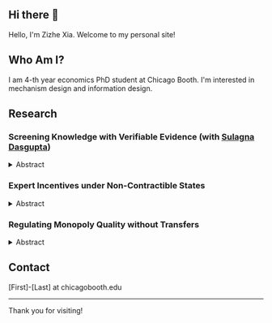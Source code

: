 ## Hi there 👋

Hello, I'm Zizhe Xia. Welcome to my personal site!

## Who Am I?

I am 4-th year economics PhD student at Chicago Booth. I'm interested in mechanism design and information design.

## Research

### **Screening Knowledge with Verifiable Evidence** (with [Sulagna Dasgupta](https://sites.google.com/view/sulagna)) 
<details>
    <summary>Abstract</summary>
    A principal seeks to screen an agent based on his demonstrable knowledge of a subject
     matter, modeled as a binary state. The agent learns about the state through two kinds of
    opposing verifiable signals, each kind providing evidence in favor of one of the states. A good
    quality agent has an evidence structure which is more informative than a bad quality one. In
    a symmetric setting, we show that under the optimal test, regardless of whether the agent can
    predict the state correctly, he is failed if the amount of evidence he is able to show is below a
    threshold. Conditional on providing evidence above this threshold, the agent is passed based on
    a simple True-False test – i.e., if and only if he gives the correct answer. We see this result as
    rationalizing a common test structure where test-takers are given credit for giving the correct
    answer only if they show a minimal amount of data, arguments, or steps, in support of their
    answer. We prove the results by identifying a connection to the optimal transport problem and
    leveraging it to show the existence of an appropriate virtual value function.
</details>
   
### **Expert Incentives under Non-Contractible States**
<details>
    <summary>Abstract</summary>
    I study whether and which expert incentives can be provided at what
    cost when the states of the world become non-contractible, but there
    is some noisy observation about the states that can be contracted
    upon. A principal hires an agent to acquire costly information about
    the states, but it is not possible to pay the agent based on the realized
    states. Instead, the principal has access to a noisy (Blackwell) experiment
    about the states, and can pay bonuses based on its realization. I
    completely characterize what the principal can incentivize the agent
    to learn, and how to design contracts to minimize the costs to provide
    such incentives. I then study which contractible information is better
    at incentive provision. Under ex ante IR, the principal can achieve
    the first best cost, regardless of how noisy her information is. Under
    interim IR, only qualitative information matters for costs. Under
    ex post IR, quantitative information matters. I characterize novel
    orders that compare experiments based on their ability to provide
    incentives.
</details> 

### **Regulating Monopoly Quality without Transfers**
<details>
    <summary>Abstract</summary>
    I study the extent to which a regulator can correct monopolistic distortions 
    using quality and coverage regulations in the presence of asymmetric cost 
    information. I characterize the optimal regulations that maximize the weighted 
    surplus. When the monopolist tends to be inefficient, the optimal regulations 
    entail setting a minimum quality standard (MQS) coupled with the universal coverage 
    requirement. The monopolist is required to either provide some minimum quality to all 
    consumers with the possibility to sell premium services at higher prices, or leave the 
    market completely.When the monopolist tends to be efficient, the optimal regulations 
    set a quality cap for certain types. The monopolist is asked to either provide the 
    maximum quality for all consumers, or he is not allowed to serve qualities above a certain 
    level. If the regulator places enough welfare weight on monopoly profits, it is optimal 
    to impose no regulation. In general, the optimal regulations feature both an MQS and a quality 
    cap, and can be implemented with a regulatory menu offering at most three options. Additionally, 
    I show that the regulator grants more flexibility to the monopolist as the welfare weight on 
    monopoly profits increases. 
</details> 

## Contact

[First]-[Last] at chicagobooth.edu

---

Thank you for visiting!
